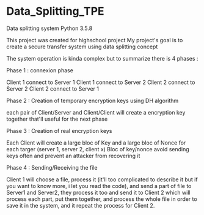 # Data_Splitting_TPE
Data splitting system
Python 3.5.8

This project was created for highschool project
My project's goal is to create a secure transfer system using data splitting concept

The system operation is kinda complex but to summarize there is 4 phases :

Phase 1 : connexion phase

  Client 1 connect to Server 1
  Client 1 connect to Server 2
  Client 2 connect to Server 2
  Client 2 connect to Server 1
  
Phase 2 : Creation of temporary encryption keys using DH algorithm

  each pair of Client/Server and Client/Client will create a encryption key together that'll useful for the next phase
  
Phase 3 : Creation of real encryption keys

  Each Client will create a large bloc of Key and a large bloc of Nonce for each targer (server 1, server 2, client x)
  Bloc of key/nonce avoid sending keys often and prevent an attacker from recovering it
  
Phase 4 : Sending/Receiving the file

  Client 1 will choose a file, process it (it'll too complicated to describe it but if you want to know more, i let you read the code),
  and send a part of file to Server1 and Server2, they process it too and send it to Client 2 which will process each part,
  put them together, and process the whole file in order to save it in the system, and it repeat the process for Client 2.
  
  
